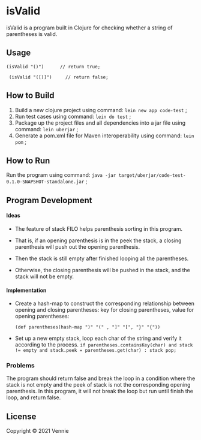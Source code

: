 # isValid

isValid is a program built in Clojure for checking whether a string of parentheses is valid.


## Usage

`(isValid "()")      // return true;`

` (isValid "([)]")     // return false;`



## How to Build

 1. Build a new clojure project using command: `lein new app code-test` ;
 2. Run test cases using command: `lein do test` ;
 3. Package up the project files and all dependencies into a jar file using command: `lein uberjar` ;
 4. Generate a pom.xml file for Maven interoperability using command: `lein pom` ;

## How to Run
 Run the program using command: `java -jar target/uberjar/code-test-0.1.0-SNAPSHOT-standalone.jar` ;


## Program Development

#### Ideas
- The feature of stack FILO helps parenthesis sorting in this program.

- That is, if an opening parenthesis is in the peek the stack, a closing parenthesis will push out the opening parenthesis.
- Then the stack is still empty after finished looping all the parentheses.
- Otherwise, the closing parenthesis will be pushed in the stack, and the stack will not be empty.

#### Implementation
- Create a hash-map to construct the corresponding relationship between opening and closing parentheses: key for closing parentheses, value for opening parentheses:
 
  `(def parentheses(hash-map ")" "(" , "]" "[", "}" "{"))`
- Set up a new empty stack, loop each char of the string and verify it according to the process.
  `if parentheses.containsKey(char) and stack != empty and stack.peek = parentheses.get(char) :
  stack pop;`
  



### Problems

The program should return false and break the loop in a condition where the stack is not empty and the peek of stack is not the corresponding opening parenthesis.
In this program, it will not break the loop but run until finish the loop, and return false.


## License

Copyright © 2021 Vennie
